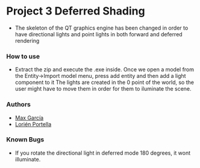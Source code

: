 # Project 3 Deferred Shading

- The skeleton of the QT graphics engine has been changed in order to have directional lights and point lights in both forward and deferred rendering

### How to use
- Extract the zip and execute the .exe inside. Once we open a model from the Entity->Import model menu, press add entity and then add a light component to it
The lights are created in the 0 point of the world, so the user might have to move them in order for them to iluminate the scene.

### Authors
- [Max García](https://github.com/MaxitoSama)
- [Lorién Portella](https://github.com/Witiza)

### Known Bugs
- If you rotate the directional light in deferred mode 180 degrees, it wont illuminate.


